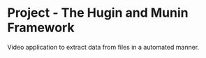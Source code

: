 # Project - The Hugin and Munin Framework
Video application to extract data from files in a automated manner.



